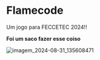 # Flamecode
 Um jogo para FECCETEC 2024!!

 **Foi um saco fazer esse coiso**

![imagem_2024-08-31_135608471](https://github.com/user-attachments/assets/8c51079c-ef87-4324-968f-0fb0ef3353e9)
